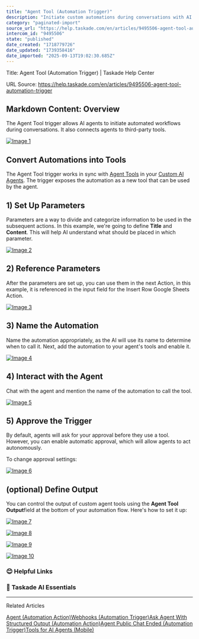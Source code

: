 ```yaml
---
title: "Agent Tool (Automation Trigger)"
description: "Initiate custom automations during conversations with AI agents."
category: "paginated-import"
source_url: "https://help.taskade.com/en/articles/9495506-agent-tool-automation-trigger"
intercom_id: "9495506"
state: "published"
date_created: "1718779726"
date_updated: "1739358416"
date_imported: "2025-09-13T19:02:30.685Z"
---
```


Title: Agent Tool (Automation Trigger) | Taskade Help Center

URL Source: https://help.taskade.com/en/articles/9495506-agent-tool-automation-trigger

Markdown Content:
**Overview**
------------

The Agent Tool trigger allows AI agents to initiate automated workflows during conversations. It also connects agents to third-party tools.

[![Image 1](https://downloads.intercomcdn.com/i/o/plyqw4hf/1247247475/9832aa0b0321c624db3155d79f51/agent-tool-trigger.jpg?expires=1757791800&signature=fd96101134e2867f0aa448a079c48140291d367c3d192cc48d8a168ca5b1c052&req=dSIjEct6moVYXPMW1HO4zUXVat%2BTHOc9zcsxbjxytEslcvGB6plItHLUcAd4%0A2rcIP0qKK7g74inBpic%3D%0A)](https://downloads.intercomcdn.com/i/o/plyqw4hf/1247247475/9832aa0b0321c624db3155d79f51/agent-tool-trigger.jpg?expires=1757791800&signature=fd96101134e2867f0aa448a079c48140291d367c3d192cc48d8a168ca5b1c052&req=dSIjEct6moVYXPMW1HO4zUXVat%2BTHOc9zcsxbjxytEslcvGB6plItHLUcAd4%0A2rcIP0qKK7g74inBpic%3D%0A)

**Convert Automations into Tools**
----------------------------------

The Agent Tool trigger works in sync with [Agent Tools](https://help.taskade.com/en/articles/9314171-tools-for-ai-agents) in your [Custom AI Agents](https://help.taskade.com/en/articles/8958457-custom-ai-agents). The trigger exposes the automation as a new tool that can be used by the agent.

**1) Set Up Parameters**
------------------------

Parameters are a way to divide and categorize information to be used in the subsequent actions. In this example, we're going to define **Title** and **Content**. This will help AI understand what should be placed in which parameter.

[![Image 2](https://downloads.intercomcdn.com/i/o/plyqw4hf/1373725314/b2838cf7a752f2c066ca5dcc19fb/agent-tool-trigger.jpg?expires=1757791800&signature=83e892da0aba276106b5a3584f6111288014dd4ccc82dd5b348494f4a4d95622&req=dSMgFc58mIJeXfMW1HO4zeLldV5yYc%2FgXGWyzKCnrziXuI74bmifKfKTp8FI%0Al2OlhmxqKdboAIco%2FBw%3D%0A)](https://downloads.intercomcdn.com/i/o/plyqw4hf/1373725314/b2838cf7a752f2c066ca5dcc19fb/agent-tool-trigger.jpg?expires=1757791800&signature=83e892da0aba276106b5a3584f6111288014dd4ccc82dd5b348494f4a4d95622&req=dSMgFc58mIJeXfMW1HO4zeLldV5yYc%2FgXGWyzKCnrziXuI74bmifKfKTp8FI%0Al2OlhmxqKdboAIco%2FBw%3D%0A)

**2) Reference Parameters**
---------------------------

After the parameters are set up, you can use them in the next Action, in this example, it is referenced in the input field for the Insert Row Google Sheets Action.

[![Image 3](https://downloads.intercomcdn.com/i/o/plyqw4hf/1247244913/9b2b88095b0b7bd342b34facfc7b/agent-tool-parameters-2.jpg?expires=1757791800&signature=dd2d401e3b3740600f77f688df8892826e1b7c5945d06c286b3cb2475124e8f9&req=dSIjEct6mYheWvMW1HO4zWKMzRswDxNpK0nbF%2B6D4OTVpZ7ECs48a0trvqob%0Atl%2FKNpDZA3u93AfuUyE%3D%0A)](https://downloads.intercomcdn.com/i/o/plyqw4hf/1247244913/9b2b88095b0b7bd342b34facfc7b/agent-tool-parameters-2.jpg?expires=1757791800&signature=dd2d401e3b3740600f77f688df8892826e1b7c5945d06c286b3cb2475124e8f9&req=dSIjEct6mYheWvMW1HO4zWKMzRswDxNpK0nbF%2B6D4OTVpZ7ECs48a0trvqob%0Atl%2FKNpDZA3u93AfuUyE%3D%0A)

**3) Name the Automation**
--------------------------

Name the automation appropriately, as the AI will use its name to determine when to call it. Next, add the automation to your agent's tools and enable it.

[![Image 4](https://downloads.intercomcdn.com/i/o/1125365756/e2bbccc8a3319205ac590c1c/AT4.png?expires=1757791800&signature=034bf93c3f39cff744db0449b948f1f10192293053ce7b103a50436ccd7dc704&req=dSElE8p4mIZaX%2FMW1HO4zYkrM8HfTnDxMFQUT6ZG6ZouPwJtDPG02xPRuAd4%0AmvOgFlcdIAvwko6BSMo%3D%0A)](https://downloads.intercomcdn.com/i/o/1125365756/e2bbccc8a3319205ac590c1c/AT4.png?expires=1757791800&signature=034bf93c3f39cff744db0449b948f1f10192293053ce7b103a50436ccd7dc704&req=dSElE8p4mIZaX%2FMW1HO4zYkrM8HfTnDxMFQUT6ZG6ZouPwJtDPG02xPRuAd4%0AmvOgFlcdIAvwko6BSMo%3D%0A)

**4) Interact with the Agent**
------------------------------

Chat with the agent and mention the name of the automation to call the tool.

[![Image 5](https://downloads.intercomcdn.com/i/o/1125365861/9a6ea9e7d9002c24bad6d79a/AT5.png?expires=1757791800&signature=9e719795994b68734e2816fe186f553932d86ccd69be8316f590be31f1c26f1f&req=dSElE8p4mIlZWPMW1HO4zddumo6OSjYilQ1XaNUS4Y%2F2Rb7m%2B8FlzhFSvq1r%0ARkJvltkREBXDU7Uoo%2B8%3D%0A)](https://downloads.intercomcdn.com/i/o/1125365861/9a6ea9e7d9002c24bad6d79a/AT5.png?expires=1757791800&signature=9e719795994b68734e2816fe186f553932d86ccd69be8316f590be31f1c26f1f&req=dSElE8p4mIlZWPMW1HO4zddumo6OSjYilQ1XaNUS4Y%2F2Rb7m%2B8FlzhFSvq1r%0ARkJvltkREBXDU7Uoo%2B8%3D%0A)

**5) Approve the Trigger**
--------------------------

By default, agents will ask for your approval before they use a tool. However, you can enable automatic approval, which will allow agents to act autonomously.

To change approval settings:

[![Image 6](https://downloads.intercomcdn.com/i/o/plyqw4hf/1370393299/7bef35b3082b1e86ba6a5ee74ea2/agent-tool-approval.jpg?expires=1757791800&signature=3baf96bbd81d78d929d91531c48ca0e5e44fdf57a64df087f9228587d647dadf&req=dSMgFsp3noNWUPMW1HO4zaYLTpw%2FRcMN%2BSzn%2FZ1udcIvCQjrLVwmbwD%2BY1iG%0AwTibP3d4X087B44wr6Y%3D%0A)](https://downloads.intercomcdn.com/i/o/plyqw4hf/1370393299/7bef35b3082b1e86ba6a5ee74ea2/agent-tool-approval.jpg?expires=1757791800&signature=3baf96bbd81d78d929d91531c48ca0e5e44fdf57a64df087f9228587d647dadf&req=dSMgFsp3noNWUPMW1HO4zaYLTpw%2FRcMN%2BSzn%2FZ1udcIvCQjrLVwmbwD%2BY1iG%0AwTibP3d4X087B44wr6Y%3D%0A)

**(optional) Define Output**
----------------------------

You can control the output of custom agent tools using the **Agent Tool Output**field at the bottom of your automation flow. Here's how to set it up:

[![Image 7](https://downloads.intercomcdn.com/i/o/plyqw4hf/1373767847/053f2fbc1308c80d954064bf23ac/agent-tool-output-1.jpg?expires=1757791800&signature=f4a0777e49fe89dee24dbaafbe8017d4e8e2aa56c8668f13368df032b0fc1618&req=dSMgFc54molbXvMW1HO4zU3OMfF9K0J68MuRmFJiTKi9OO6f3wx5576%2Bu47z%0AZ6AGeEvv%2FShxX4IX87c%3D%0A)](https://downloads.intercomcdn.com/i/o/plyqw4hf/1373767847/053f2fbc1308c80d954064bf23ac/agent-tool-output-1.jpg?expires=1757791800&signature=f4a0777e49fe89dee24dbaafbe8017d4e8e2aa56c8668f13368df032b0fc1618&req=dSMgFc54molbXvMW1HO4zU3OMfF9K0J68MuRmFJiTKi9OO6f3wx5576%2Bu47z%0AZ6AGeEvv%2FShxX4IX87c%3D%0A)

[![Image 8](https://downloads.intercomcdn.com/i/o/plyqw4hf/1373767845/37cb31f068e3d43894572e202e0a/agent-tool-output-2.jpg?expires=1757791800&signature=f48b46311562af7c8cc34b6cd170c6acbeb1a6662ef6b99741657597d06073b2&req=dSMgFc54molbXPMW1HO4zSblTT1ws59s%2FYlW%2Bpn2ELEJlOBhCFaUgB6WbUmB%0ABUIMl8NYNYG3ZnQN1hM%3D%0A)](https://downloads.intercomcdn.com/i/o/plyqw4hf/1373767845/37cb31f068e3d43894572e202e0a/agent-tool-output-2.jpg?expires=1757791800&signature=f48b46311562af7c8cc34b6cd170c6acbeb1a6662ef6b99741657597d06073b2&req=dSMgFc54molbXPMW1HO4zSblTT1ws59s%2FYlW%2Bpn2ELEJlOBhCFaUgB6WbUmB%0ABUIMl8NYNYG3ZnQN1hM%3D%0A)

[![Image 9](https://downloads.intercomcdn.com/i/o/plyqw4hf/1373767843/e59d6bf7827709a7a9bd7288c0f5/agent-tool-output-3.jpg?expires=1757791800&signature=202bb8fbf2ce9bc609ece1ce2f828fe63f89675f520c1d4c23e1a6324758d7a9&req=dSMgFc54molbWvMW1HO4zQJ7VELsbnU2BPrOTa3oXQY13huixK%2BPL1AU9Ujp%0AT80hl%2B%2FNnkKh0hKMgkA%3D%0A)](https://downloads.intercomcdn.com/i/o/plyqw4hf/1373767843/e59d6bf7827709a7a9bd7288c0f5/agent-tool-output-3.jpg?expires=1757791800&signature=202bb8fbf2ce9bc609ece1ce2f828fe63f89675f520c1d4c23e1a6324758d7a9&req=dSMgFc54molbWvMW1HO4zQJ7VELsbnU2BPrOTa3oXQY13huixK%2BPL1AU9Ujp%0AT80hl%2B%2FNnkKh0hKMgkA%3D%0A)

[![Image 10](https://downloads.intercomcdn.com/i/o/plyqw4hf/1373770183/b263fbd86cf455c6446bb8ae8fb9/agent-tool-output-4.jpg?expires=1757791800&signature=6d416e483fd54e6b6887de2f46a00c5628bba5d851da47b658c749de420e04e3&req=dSMgFc55nYBXWvMW1HO4zTrh9vRcXamBkGz9OOC4UxVWa2XAnF6anDArcX31%0ACsg1oK2S2Z%2B%2BpQvkfu0%3D%0A)](https://downloads.intercomcdn.com/i/o/plyqw4hf/1373770183/b263fbd86cf455c6446bb8ae8fb9/agent-tool-output-4.jpg?expires=1757791800&signature=6d416e483fd54e6b6887de2f46a00c5628bba5d851da47b658c749de420e04e3&req=dSMgFc55nYBXWvMW1HO4zTrh9vRcXamBkGz9OOC4UxVWa2XAnF6anDArcX31%0ACsg1oK2S2Z%2B%2BpQvkfu0%3D%0A)

### **😊 Helpful Links**

### 🤖 **Taskade AI Essentials**

* * *

Related Articles

[Agent (Automation Action)](https://help.taskade.com/en/articles/8958471-agent-automation-action)[Webhooks (Automation Trigger)](https://help.taskade.com/en/articles/9494976-webhooks-automation-trigger)[Ask Agent With Structured Output (Automation Action)](https://help.taskade.com/en/articles/9994450-ask-agent-with-structured-output-automation-action)[Agent Public Chat Ended (Automation Trigger)](https://help.taskade.com/en/articles/10255741-agent-public-chat-ended-automation-trigger)[Tools for AI Agents (Mobile)](https://help.taskade.com/en/articles/11501412-tools-for-ai-agents-mobile)
